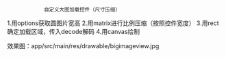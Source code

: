                 自定义大图加载控件（尺寸压缩）

1.用options获取圆图片宽高
2.用matrix进行比例压缩（按照控件宽度）
3.用rect确定加载区域，传入decode解码
4.用canvas绘制

效果图：app/src/main/res/drawable/bigimageview.jpg